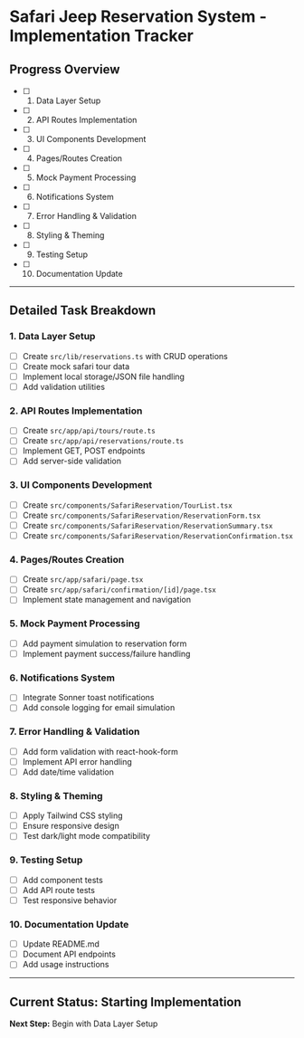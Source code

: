# Safari Jeep Reservation System - Implementation Tracker

## Progress Overview
- [ ] 1. Data Layer Setup
- [ ] 2. API Routes Implementation
- [ ] 3. UI Components Development
- [ ] 4. Pages/Routes Creation
- [ ] 5. Mock Payment Processing
- [ ] 6. Notifications System
- [ ] 7. Error Handling & Validation
- [ ] 8. Styling & Theming
- [ ] 9. Testing Setup
- [ ] 10. Documentation Update

---

## Detailed Task Breakdown

### 1. Data Layer Setup
- [ ] Create `src/lib/reservations.ts` with CRUD operations
- [ ] Create mock safari tour data
- [ ] Implement local storage/JSON file handling
- [ ] Add validation utilities

### 2. API Routes Implementation
- [ ] Create `src/app/api/tours/route.ts`
- [ ] Create `src/app/api/reservations/route.ts`
- [ ] Implement GET, POST endpoints
- [ ] Add server-side validation

### 3. UI Components Development
- [ ] Create `src/components/SafariReservation/TourList.tsx`
- [ ] Create `src/components/SafariReservation/ReservationForm.tsx`
- [ ] Create `src/components/SafariReservation/ReservationSummary.tsx`
- [ ] Create `src/components/SafariReservation/ReservationConfirmation.tsx`

### 4. Pages/Routes Creation
- [ ] Create `src/app/safari/page.tsx`
- [ ] Create `src/app/safari/confirmation/[id]/page.tsx`
- [ ] Implement state management and navigation

### 5. Mock Payment Processing
- [ ] Add payment simulation to reservation form
- [ ] Implement payment success/failure handling

### 6. Notifications System
- [ ] Integrate Sonner toast notifications
- [ ] Add console logging for email simulation

### 7. Error Handling & Validation
- [ ] Add form validation with react-hook-form
- [ ] Implement API error handling
- [ ] Add date/time validation

### 8. Styling & Theming
- [ ] Apply Tailwind CSS styling
- [ ] Ensure responsive design
- [ ] Test dark/light mode compatibility

### 9. Testing Setup
- [ ] Add component tests
- [ ] Add API route tests
- [ ] Test responsive behavior

### 10. Documentation Update
- [ ] Update README.md
- [ ] Document API endpoints
- [ ] Add usage instructions

---

## Current Status: Starting Implementation
**Next Step:** Begin with Data Layer Setup

